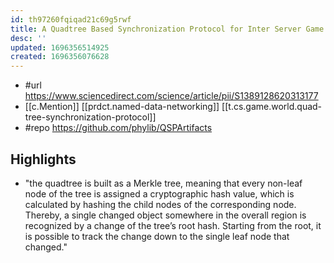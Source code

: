 ```yaml
---
id: th97260fqiqad21c69g5rwf
title: A Quadtree Based Synchronization Protocol for Inter Server Game State Synchronization
desc: ''
updated: 1696356514925
created: 1696356076628
---
```


- #url https://www.sciencedirect.com/science/article/pii/S1389128620313177
- [[c.Mention]] [[prdct.named-data-networking]] [[t.cs.game.world.quad-tree-synchronization-protocol]]
- #repo https://github.com/phylib/QSPArtifacts


## Highlights

- "the quadtree is built as a Merkle tree, meaning that every non-leaf node of the tree is assigned a cryptographic hash value, which is calculated by hashing the child nodes of the corresponding node. Thereby, a single changed object somewhere in the overall region is recognized by a change of the tree’s root hash. Starting from the root, it is possible to track the change down to the single leaf node that changed."
